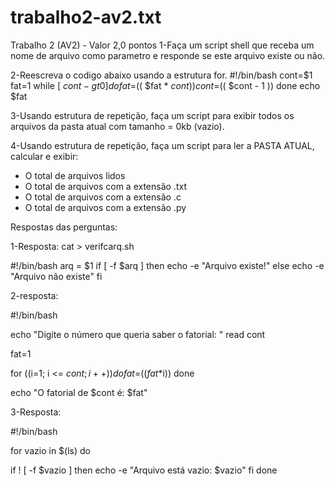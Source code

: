 # trabalho2-av2.txt
Trabalho 2 (AV2) - Valor 2,0 pontos
1-Faça um script shell que receba um nome de arquivo como parametro e 
responde se este arquivo existe ou não.

2-Reescreva o codigo abaixo usando a estrutura for.
#!/bin/bash
cont=$1
fat=1
while [ $cont -gt 0 ] 
do
  fat=$(( $fat * $cont ))
  cont=$(( $cont - 1 ))
done
echo $fat

3-Usando estrutura de repetição, faça um script para exibir todos os arquivos
da pasta atual com tamanho = 0kb (vazio).

4-Usando estrutura de repetição, faça um script para ler a PASTA ATUAL, calcular e exibir:
- O total de arquivos lidos
- O total de arquivos com a extensão .txt 
- O total de arquivos com a extensão .c
- O total de arquivos com a extensão .py


Respostas das perguntas:

1-Resposta:
cat > verifcarq.sh

#!/bin/bash
arq = $1
if [ -f $arq ]
then
    echo -e "Arquivo existe!"
else
    echo -e "Arquivo não existe"
fi

2-resposta:

#!/bin/bash

echo "Digite o número que queria saber o fatorial: "
read cont

fat=1

for ((i=1; i <= $cont ; i++))
do
    fat=$(($fat*$i))
done

echo "O fatorial de $cont é: $fat"


3-Resposta:

#!/bin/bash

for vazio in $(ls)
do

   if ! [ -f $vazio  ]
   then
       echo -e "Arquivo está vazio: $vazio"
   fi
done


